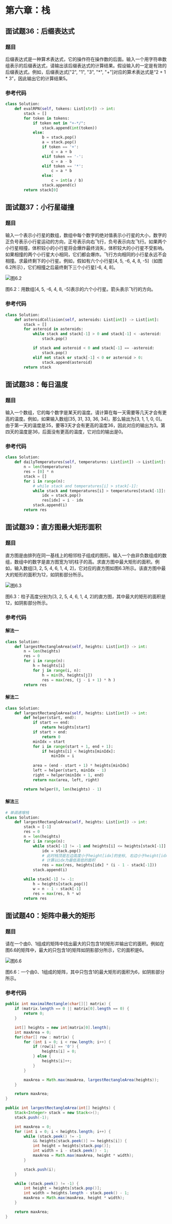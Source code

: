 # 第六章：栈
## 面试题36：后缀表达式
### 题目
后缀表达式是一种算术表达式，它的操作符在操作数的后面。输入一个用字符串数组表示的后缀表达式，请输出该后缀表达式的计算结果。假设输入的一定是有效的后缀表达式。例如，后缀表达式["2", "1", "3", "*", "+"]对应的算术表达式是“2 + 1 * 3”，因此输出它的计算结果5。

### 参考代码
``` python
class Solution:
    def evalRPN(self, tokens: List[str]) -> int:
        stack = []
        for token in tokens:
            if token not in "+-*/":
                stack.append(int(token))
            else:
                b = stack.pop()
                a = stack.pop()
                if token == '+':
                    c = a + b
                elif token == '-':
                    c = a - b
                elif token == '*':
                    c = a * b
                else:
                    c = int(a / b)
                stack.append(c)
        return stack[0]
```

## 面试题37：小行星碰撞
### 题目
输入一个表示小行星的数组，数组中每个数字的绝对值表示小行星的大小，数字的正负号表示小行星运动的方向，正号表示向右飞行，负号表示向左飞行。如果两个小行星相撞，体积较小的小行星将会爆炸最终消失，体积较大的小行星不受影响。如果相撞的两个小行星大小相同，它们都会爆炸。飞行方向相同的小行星永远不会相撞。求最终剩下的小行星。例如，假如有六个小行星[4, 5, -6, 4, 8, -5]（如图6.2所示），它们相撞之后最终剩下三个小行星[-6, 4, 8]。
 
![图6.2](./Figures/0602.png)

图6.2：用数组[4, 5, -6, 4, 8, -5]表示的六个小行星。箭头表示飞行的方向。

### 参考代码
``` python
class Solution:
    def asteroidCollision(self, asteroids: List[int]) -> List[int]:
        stack = []
        for asteroid in asteroids:
            while stack and stack[-1] > 0 and stack[-1] < -asteroid:
                stack.pop()

            if stack and asteroid < 0 and stack[-1] == -asteroid:
                stack.pop()
            elif not stack or stack[-1] < 0 or asteroid > 0:
                stack.append(asteroid)
        return stack
```

## 面试题38：每日温度
### 题目
输入一个数组，它的每个数字是某天的温度。请计算在每一天需要等几天才会有更高的温度。例如，如果输入数组[35, 31, 33, 36, 34]，那么输出为[3, 1, 1, 0, 0]。由于第一天的温度是35，要等3天才会有更高的温度36，因此对应的输出为3。第四天的温度是36，后面没有更高的温度，它对应的输出是0。

### 参考代码
``` python
class Solution:
    def dailyTemperatures(self, temperatures: List[int]) -> List[int]:
        n = len(temperatures)
        res = [0] * n
        stack = []
        for i in range(n):
            # while stack and temperatures[i] > stack[-1]:
            while stack and temperatures[i] > temperatures[stack[-1]]: ###
                idx = stack.pop()
                res[idx] = i - idx
            stack.append(i)
        return res
```

## 面试题39：直方图最大矩形面积
### 题目
直方图是由排列在同一基线上的相邻柱子组成的图形。输入一个由非负数组成的数组，数组中的数字是直方图宽为1的柱子的高。求直方图中最大矩形的面积。例如，输入数组[3, 2, 5, 4, 6, 1, 4, 2]，它对应的直方图如图6.3所示。该直方图中最大的矩形的面积为12，如阴影部分所示。
 
![图6.3](./Figures/0603.png)

图6.3：柱子高度分别为[3, 2, 5, 4, 6, 1, 4, 2]的直方图，其中最大的矩形的面积是12，如阴影部分所示。

### 参考代码
#### 解法一
``` python
class Solution:
    def largestRectangleArea(self, heights: List[int]) -> int:
        n = len(heights)
        res = 0
        for i in range(n):
            h = heights[i]
            for j in range(i, n):
                h = min(h, heights[j])
                res = max(res, (j - i + 1) * h )
        return res
```

#### 解法二
``` python
class Solution:
    def largestRectangleArea(self, heights: List[int]) -> int:
        def helper(start, end):
            if start == end:
                return heights[start]
            if start > end:
                return 0
            minIdx = start
            for i in range(start + 1, end + 1):
                if heights[i] < heights[minIdx]:
                    minIdx = i
                    
            area = (end - start + 1) * heights[minIdx]
            left = helper(start, minIdx - 1)
            right = helper(minIdx + 1, end)
            return max(area, left, right)

        return helper(0, len(heights) - 1)
```
#### 解法三
``` python
# 单调递增栈
class Solution:
    def largestRectangleArea(self, heights: List[int]) -> int:
        stack = [-1]
        res = 0
        n = len(heights)
        for i in range(n):
            while stack[-1] != -1 and heights[i] <= heights[stack[-1]]:
                idx = stack.pop()
                # 此时栈顶是左边高度小于height[idx]的坐标, 右边小于height[idx]的是i
                # 计算以idx为最低高低的面积
                res = max(res, heights[idx] * (i - 1 - stack[-1])) 
            stack.append(i)

        while stack[-1] != -1:
            h = heights[stack.pop()]
            w = n - 1 - stack[-1]
            res = max(res, h * w)
        return res
```

## 面试题40：矩阵中最大的矩形
### 题目
请在一个由0、1组成的矩阵中找出最大的只包含1的矩形并输出它的面积。例如在图6.6的矩阵中，最大的只包含1的矩阵如阴影部分所示，它的面积是6。
 
![图6.6](./Figures/0606.png)

图6.6：一个由0、1组成的矩阵，其中只包含1的最大矩形的面积为6，如阴影部分所示。

### 参考代码
``` java
public int maximalRectangle(char[][] matrix) {
    if (matrix.length == 0 || matrix[0].length == 0) {
        return 0;
    }

    int[] heights = new int[matrix[0].length];
    int maxArea = 0;
    for(char[] row : matrix) {
        for (int i = 0; i < row.length; i++) {
            if (row[i] == '0') {
                heights[i] = 0;
            } else {
                heights[i]++;
            }
        }

        maxArea = Math.max(maxArea, largestRectangleArea(heights));
    }

    return maxArea;
}    

public int largestRectangleArea(int[] heights) {
    Stack<Integer> stack = new Stack<>();
    stack.push(-1);

    int maxArea = 0;
    for (int i = 0; i < heights.length; i++) {
        while (stack.peek() != -1
            && heights[stack.peek()] >= heights[i]) {
            int height = heights[stack.pop()];
            int width = i - stack.peek() - 1;
            maxArea = Math.max(maxArea, height * width);
        }

        stack.push(i);
    }

    while (stack.peek() != -1) {
        int height = heights[stack.pop()];
        int width = heights.length - stack.peek() - 1;
        maxArea = Math.max(maxArea, height * width);
    }

    return maxArea;
}
```
